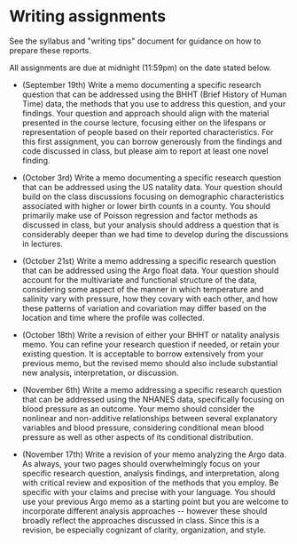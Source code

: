 # Writing assignments

See the syllabus and "writing tips" document for guidance on how to prepare
these reports.

All assignments are due at midnight (11:59pm) on the date stated below.

* (September 19th) Write a memo documenting a specific research question
that can be addressed using the BHHT (Brief History of Human Time) data,
the methods that you use to address this question, and your findings.
Your question and approach should align with the material presented in the
course lecture, focusing either on the lifespans or representation of people based
on their reported characteristics.  For this first assignment, you can
borrow generously from the findings and code discussed in class, but please
aim to report at least one novel finding.

* (October 3rd) Write a memo documenting a specific research question
that can be addressed using the US natality data.  Your question should
build on the class discussions focusing on demographic characteristics
associated with higher or lower birth counts in a county.  You should
primarily make use of Poisson regression and factor methods as discussed
in class, but your analysis should address a question that is considerably
deeper than we had time to develop during the discussions in lectures.

* (October 21st) Write a memo addressing a specific research question
that can be addressed using the Argo float data.  Your question should
account for the multivariate and functional structure of the data, considering
some aspect of the manner in which temperature and salinity vary with
pressure, how they covary with each other, and how these patterns of variation
and covariation may differ based on the location and time where the profile
was collected.

* (October 18th) Write a revision of either your BHHT or natality analysis
memo.  You can refine your research question if needed, or retain your
existing question.  It is acceptable to borrow extensively from your previous
memo, but the revised memo should also include substantial new analysis,
interpretation, or discussion.

* (November 6th) Write a memo addressing a specific research question
that can be addressed using the NHANES data, specifically focusing on
blood pressure as an outcome.  Your memo should consider the nonlinear
and non-additive relationships between several explanatory variables and
blood pressure, considering conditional mean blood pressure as well as other
aspects of its conditional distribution.

* (November 17th) Write a revision of your memo analyzing the Argo data.  As always, your two
pages should overwhelmingly focus on your specific research question, analysis
findings, and interpretation, along with critical review and exposition of the 
methods that you employ.  Be specific with your claims and precise with your
language.  You should use your previous Argo memo as a starting point but you
are welcome to incorporate different analysis approaches -- however these should
broadly reflect the approaches discussed in class.  Since this is a revision,
be especially cognizant of clarity, organization, and style.
 
